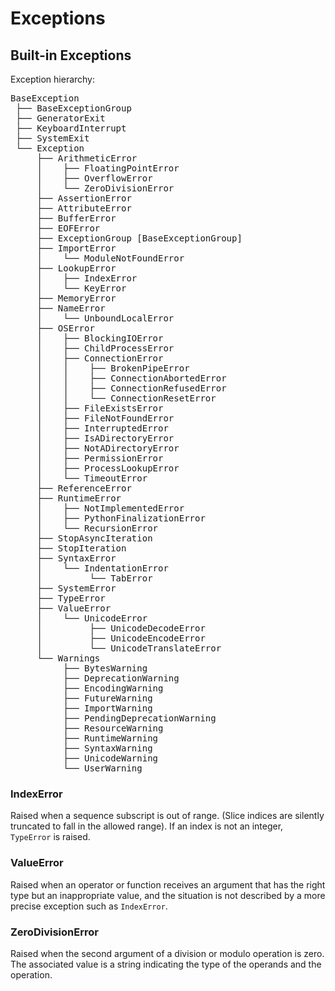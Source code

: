 # Exceptions

## Built-in Exceptions

Exception hierarchy:

<pre>
BaseException
 ├── BaseExceptionGroup
 ├── GeneratorExit
 ├── KeyboardInterrupt
 ├── SystemExit
 └── Exception
     ├── ArithmeticError
     │    ├── FloatingPointError
     │    ├── OverflowError
     │    └── ZeroDivisionError
     ├── AssertionError
     ├── AttributeError
     ├── BufferError
     ├── EOFError
     ├── ExceptionGroup [BaseExceptionGroup]
     ├── ImportError
     │    └── ModuleNotFoundError
     ├── LookupError
     │    ├── IndexError
     │    └── KeyError
     ├── MemoryError
     ├── NameError
     │    └── UnboundLocalError
     ├── OSError
     │    ├── BlockingIOError
     │    ├── ChildProcessError
     │    ├── ConnectionError
     │    │    ├── BrokenPipeError
     │    │    ├── ConnectionAbortedError
     │    │    ├── ConnectionRefusedError
     │    │    └── ConnectionResetError
     │    ├── FileExistsError
     │    ├── FileNotFoundError
     │    ├── InterruptedError
     │    ├── IsADirectoryError
     │    ├── NotADirectoryError
     │    ├── PermissionError
     │    ├── ProcessLookupError
     │    └── TimeoutError
     ├── ReferenceError
     ├── RuntimeError
     │    ├── NotImplementedError
     │    ├── PythonFinalizationError
     │    └── RecursionError
     ├── StopAsyncIteration
     ├── StopIteration
     ├── SyntaxError
     │    └── IndentationError
     │         └── TabError
     ├── SystemError
     ├── TypeError
     ├── ValueError
     │    └── UnicodeError
     │         ├── UnicodeDecodeError
     │         ├── UnicodeEncodeError
     │         └── UnicodeTranslateError
     └── Warnings
          ├── BytesWarning
          ├── DeprecationWarning
          ├── EncodingWarning
          ├── FutureWarning
          ├── ImportWarning
          ├── PendingDeprecationWarning
          ├── ResourceWarning
          ├── RuntimeWarning
          ├── SyntaxWarning
          ├── UnicodeWarning
          └── UserWarning
</pre>

### IndexError

Raised when a sequence subscript is out of range. (Slice indices are silently truncated
to fall in the allowed range). If an index is not an integer, `TypeError` is raised.

### ValueError

Raised when an operator or function receives an argument that has the right type but an
inappropriate value, and the situation is not described by a more precise exception
such as `IndexError`.

### ZeroDivisionError

Raised when the second argument of a division or modulo operation is zero. The
associated value is a string indicating the type of the operands and the operation.
